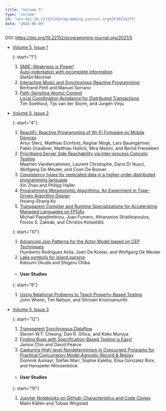 ```yaml
---
title: "Volume 5"
type: "volume"
id: "urn:doi:10.22152%2Fprogramming-journal.org%2F2021%2F5"
date: "2020-06-09"
---
```

DOI: <https://doi.org/10.22152/programming-journal.org/2021/5>


* [Volume 5, Issue 1](issue1)  




  {: start="1"}
  1. [SMIE: Weakness is Power!  
Auto-indentation with incomplete information](/2021/5/1)  
Stefan Monnier
  1. [Interactive Music and Synchronous Reactive Programming](/2021/5/2)  
Bertrand Petit and Manuel Serrano
  1. [Path-Sensitive Atomic Commit  
Local Coordination Avoidance for Distributed Transactions](/2021/5/3)  
Tim Soethout, Tijs van der Storm, and Jurgen Vinju



* [Volume 5, Issue 2](issue2)  




  {: start="4"}
  1. [ReactiFi: Reactive Programming of Wi-Fi Firmware on Mobile Devices](/2021/5/4)  
Artur Sterz, Matthias Eichholz, Ragnar Mogk, Lars Baumgärtner, Pablo Graubner, Matthias Hollick, Mira Mezini, and Bernd Freisleben
  1. [Prioritising Server Side Reachability via Inter-process Concolic Testing](/2021/5/5)  
Maarten Vandercammen, Laurent Christophe, Dario Di Nucci, Wolfgang De Meuter, and Coen De Roover
  1. [Consistency types for replicated data in a higher-order distributed programming language](/2021/5/6)  
Xin Zhao and Philipp Haller
  1. [Programming Metamorphic Algorithms: An Experiment in Type-Driven Algorithm Design](/2021/5/7)  
Hsiang-Shang Ko
  1. [Transparent Compiler and Runtime Specializations for Accelerating Managed Languages on FPGAs](/2021/5/8)  
Michail Papadimitriou, Juan Fumero, Athanasios Stratikopoulos, Foivos S. Zakkak, and Christos Kotselidis

  {: start="10"}
  1. [Advanced Join Patterns for the Actor Model based on CEP Techniques](/2021/5/10)  
Humberto Rodriguez Avila, Joeri De Koster, and Wolfgang De Meuter
  1. [Lake symbols for island parsing](/2021/5/11)  
Katsumi Okuda and Shigeru Chiba



  - #### User Studies




  {: start="9"}
  1. [Using Relational Problems to Teach Property-Based Testing](/2021/5/9)  
John Wrenn, Tim Nelson, and Shriram Krishnamurthi



* [Volume 5, Issue 3](issue3)  




  {: start="12"}
  1. [Transparent Synchronous Dataflow](/2021/5/12)  
Steven W.T. Cheung, Dan R. Ghica, and Koko Muroya
  1. [Finding Bugs with Specification-Based Testing is Easy!](/2021/5/13)  
Janice Chin and David Pearce
  1. [Capturing High-level Nondeterminism in Concurrent Programs for Practical Concurrency Model Agnostic Record & Replay](/2021/5/14)  
Dominik Aumayr, Stefan Marr, Sophie Kaleba, Elisa Gonzalez Boix, and Hanspeter Mössenböck



  - #### User Studies




  {: start="15"}
  1. [Jupyter Notebooks on GitHub: Characteristics and Code Clones](/2021/5/15)  
Malin Källén and Tobias Wrigstad






